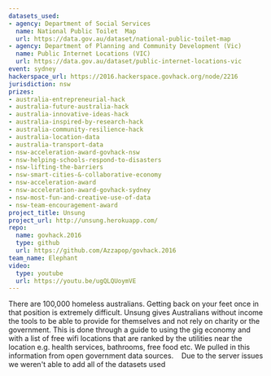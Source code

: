 ```yaml
---
datasets_used:
- agency: Department of Social Services
  name: National Public Toilet  Map
  url: https://data.gov.au/dataset/national-public-toilet-map
- agency: Department of Planning and Community Development (Vic)
  name: Public Internet Locations (VIC)
  url: https://data.gov.au/dataset/public-internet-locations-vic
event: sydney
hackerspace_url: https://2016.hackerspace.govhack.org/node/2216
jurisdiction: nsw
prizes:
- australia-entrepreneurial-hack
- australia-future-australia-hack
- australia-innovative-ideas-hack
- australia-inspired-by-research-hack
- australia-community-resilience-hack
- australia-location-data
- australia-transport-data
- nsw-acceleration-award-govhack-nsw
- nsw-helping-schools-respond-to-disasters
- nsw-lifting-the-barriers
- nsw-smart-cities-&-collaborative-economy
- nsw-acceleration-award
- nsw-acceleration-award-govhack-sydney
- nsw-most-fun-and-creative-use-of-data
- nsw-team-encouragement-award
project_title: Unsung
project_url: http://unsung.herokuapp.com/
repo:
  name: govhack.2016
  type: github
  url: https://github.com/Azzapop/govhack.2016
team_name: Elephant
video:
  type: youtube
  url: https://youtu.be/ugQLQUoymVE
---
```


There are 100,000 homeless australians. Getting back on your feet once in that position is extremely difficult. Unsung gives Australians without income the tools to be able to provide for themselves and not rely on charity or the government. This is done through a guide to using the gig economy and with a list of free wifi locations that are ranked by the utilities near the location e.g. health services, bathrooms, free food etc. We pulled in this information from open government data sources. 
 
Due to the server issues we weren't able to add all of the datasets used